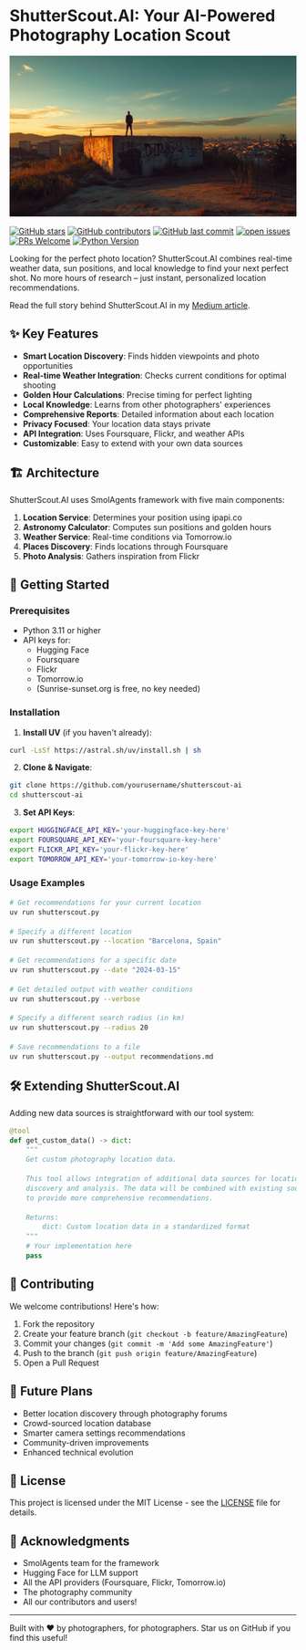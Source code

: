 # ShutterScout.AI: Your AI-Powered Photography Location Scout

![ShutterScout.AI Cover](./cover.png)

[![GitHub stars](https://img.shields.io/github/stars/patrickkalkman/shutterscout-ai)](https://github.com/PatrickKalkman/shutterscout-ai/stargazers)
[![GitHub contributors](https://img.shields.io/github/contributors/patrickkalkman/shutterscout-ai)](https://github.com/patrickkalkman/shutterscout-ai/graphs/contributors)
[![GitHub last commit](https://img.shields.io/github/last-commit/patrickkalkman/shutterscout-ai)](https://github.com/patrickkalkman/shutterscout-ai)
[![open issues](https://img.shields.io/github/issues/patrickkalkman/shutterscout-ai)](https://github.com/patrickkalkman/shutterscout-ai/issues)
[![PRs Welcome](https://img.shields.io/badge/PRs-welcome-brightgreen.svg?style=flat-square)](https://makeapullrequest.com)
[![Python Version](https://img.shields.io/badge/python-3.11%2B-blue)](https://www.python.org/downloads/)

Looking for the perfect photo location? ShutterScout.AI combines real-time weather data, sun positions, and local knowledge to find your next perfect shot. No more hours of research – just instant, personalized location recommendations.

Read the full story behind ShutterScout.AI in my [Medium article](https://medium.com/@pkalkman).

## ✨ Key Features

- **Smart Location Discovery**: Finds hidden viewpoints and photo opportunities
- **Real-time Weather Integration**: Checks current conditions for optimal shooting
- **Golden Hour Calculations**: Precise timing for perfect lighting
- **Local Knowledge**: Learns from other photographers' experiences
- **Comprehensive Reports**: Detailed information about each location
- **Privacy Focused**: Your location data stays private
- **API Integration**: Uses Foursquare, Flickr, and weather APIs
- **Customizable**: Easy to extend with your own data sources

## 🏗️ Architecture

ShutterScout.AI uses SmolAgents framework with five main components:

1. **Location Service**: Determines your position using ipapi.co
2. **Astronomy Calculator**: Computes sun positions and golden hours
3. **Weather Service**: Real-time conditions via Tomorrow.io
4. **Places Discovery**: Finds locations through Foursquare
5. **Photo Analysis**: Gathers inspiration from Flickr

## 🚀 Getting Started

### Prerequisites

- Python 3.11 or higher
- API keys for:
  - Hugging Face
  - Foursquare
  - Flickr
  - Tomorrow.io
  - (Sunrise-sunset.org is free, no key needed)

### Installation

1. **Install UV** (if you haven't already):
```bash
curl -LsSf https://astral.sh/uv/install.sh | sh
```

2. **Clone & Navigate**:
```bash
git clone https://github.com/yourusername/shutterscout-ai
cd shutterscout-ai
```

3. **Set API Keys**:
```bash
export HUGGINGFACE_API_KEY='your-huggingface-key-here'
export FOURSQUARE_API_KEY='your-foursquare-key-here'
export FLICKR_API_KEY='your-flickr-key-here'
export TOMORROW_API_KEY='your-tomorrow-io-key-here'
```

### Usage Examples

```bash
# Get recommendations for your current location
uv run shutterscout.py

# Specify a different location
uv run shutterscout.py --location "Barcelona, Spain"

# Get recommendations for a specific date
uv run shutterscout.py --date "2024-03-15"

# Get detailed output with weather conditions
uv run shutterscout.py --verbose

# Specify a different search radius (in km)
uv run shutterscout.py --radius 20

# Save recommendations to a file
uv run shutterscout.py --output recommendations.md
```


## 🛠️ Extending ShutterScout.AI

Adding new data sources is straightforward with our tool system:

```python
@tool
def get_custom_data() -> dict:
    """
    Get custom photography location data.
    
    This tool allows integration of additional data sources for location
    discovery and analysis. The data will be combined with existing sources
    to provide more comprehensive recommendations.

    Returns:
        dict: Custom location data in a standardized format
    """
    # Your implementation here
    pass
```

## 🤝 Contributing

We welcome contributions! Here's how:

1. Fork the repository
2. Create your feature branch (`git checkout -b feature/AmazingFeature`)
3. Commit your changes (`git commit -m 'Add some AmazingFeature'`)
4. Push to the branch (`git push origin feature/AmazingFeature`)
5. Open a Pull Request

## 🔮 Future Plans

- Better location discovery through photography forums
- Crowd-sourced location database
- Smarter camera settings recommendations
- Community-driven improvements
- Enhanced technical evolution

## 📄 License

This project is licensed under the MIT License - see the [LICENSE](LICENSE) file for details.

## 🙏 Acknowledgments

- SmolAgents team for the framework
- Hugging Face for LLM support
- All the API providers (Foursquare, Flickr, Tomorrow.io)
- The photography community
- All our contributors and users!

---

Built with ❤️ by photographers, for photographers. Star us on GitHub if you find this useful!